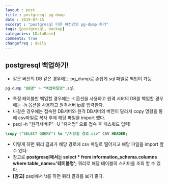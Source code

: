 ```yaml
---
layout : post
title : postgresql pg-dump
date : 2019-07-15
excerpt : "postgresql 다른 버전간의 pg-dump 하기"
tags: [postgresql, backup]
categories: [DataBase]
comments: true
changefreq : daily
---
```



##  postgresql 백업하기!

- 같은 버전의 DB 같은 경우에는 pg_dump로 손쉽게 sql 파일로 백업이 가능 
~~~ sql
pg-dump "DB명" > "백업파일명".sql
~~~
- 특정 테이블만 백업할 경우에는 -t 옵션을 사용하고 원격 서버의 DB를 백업할 경우에는 -h 옵션을 사용하고 원격서버 ip를 입력한다. 
- 나같은 경우에는 접속한 DB서버와 원격 DB서버의 버전이 달라서 copy 명령을 통해 csv파일로 복사 후에 해당 파일을 import 했다. 
- psql -h "원격서버IP" -U "유저명" 으로 접속 후 패스워드 입력! 
~~~ sql
\copy ("SELECT QUERY") to "/저장할 경로.csv" CSV HEADER; 
~~~ 
- 이렇게 하면 쿼리 결과가 해당 경로에 csv 파일로 떨어지고 해당 파일을 import 할 수 있다. 
- 참고로 **postgresql에서는 select * from information_schema.columns where table_name='테이블명';** 쿼리로 해당 테이블의 스키마를 조회 할 수 있다. 
- **[참고]** psql에서 \t를 하면 쿼리 결과를 보기 좋다. 

 
